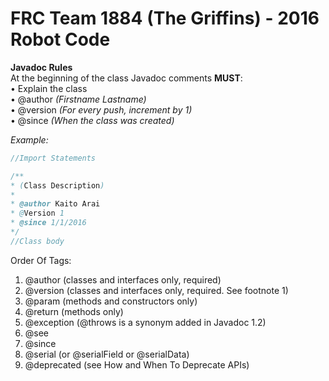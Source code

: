 # FRC Team 1884 (The Griffins) - 2016 Robot Code
**Javadoc Rules**  
At the beginning of the class Javadoc comments **MUST**:  
• Explain the class  
• @author _(Firstname Lastname)_  
• @version _(For every push, increment by 1)_  
• @since _(When the class was created)_  

*Example:*
```java
//Import Statements

/**
* (Class Description)
*
* @author Kaito Arai
* @Version 1
* @since 1/1/2016
*/
//Class body
```

Order Of Tags:  
1. @author (classes and interfaces only, required)  
2. @version (classes and interfaces only, required. See footnote 1)  
3. @param (methods and constructors only)  
4. @return (methods only)  
5. @exception (@throws is a synonym added in Javadoc 1.2)  
6. @see  
7. @since  
8. @serial (or @serialField or @serialData)  
9. @deprecated (see How and When To Deprecate APIs)  
